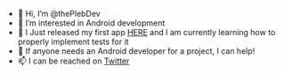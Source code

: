 - 👋 Hi, I’m @thePlebDev
- 👀 I’m interested in Android development
- 🌱 I Just released my first app [HERE](https://play.google.com/store/apps/details?id=com.elliottSoftware.ecalvingtracker&hl=en&gl=US) and I am currently learning how to properly implement tests for it
- 💞️ If anyone needs an Android developer for a project, I can help!
- 📫 I can be reached on [Twitter](https://twitter.com/TristAndroidDev)

<!---
thePlebDev/thePlebDev is a ✨ special ✨ repository because its `README.md` (this file) appears on your GitHub profile.
You can click the Preview link to take a look at your changes.
--->
